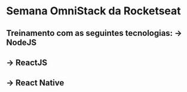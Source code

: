 # Semana OmniStack da Rocketseat

Treinamento com as seguintes tecnologias:
  -> NodeJS 
  -
  -> ReactJS
  -
  -> React Native
  -
